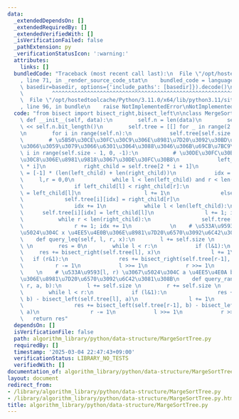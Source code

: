 ```yaml
---
data:
  _extendedDependsOn: []
  _extendedRequiredBy: []
  _extendedVerifiedWith: []
  _isVerificationFailed: false
  _pathExtension: py
  _verificationStatusIcon: ':warning:'
  attributes:
    links: []
  bundledCode: "Traceback (most recent call last):\n  File \"/opt/hostedtoolcache/Python/3.11.0/x64/lib/python3.11/site-packages/onlinejudge_verify/documentation/build.py\"\
    , line 71, in _render_source_code_stat\n    bundled_code = language.bundle(stat.path,\
    \ basedir=basedir, options={'include_paths': [basedir]}).decode()\n          \
    \         ^^^^^^^^^^^^^^^^^^^^^^^^^^^^^^^^^^^^^^^^^^^^^^^^^^^^^^^^^^^^^^^^^^^^^^^^^^^^^^^^^\n\
    \  File \"/opt/hostedtoolcache/Python/3.11.0/x64/lib/python3.11/site-packages/onlinejudge_verify/languages/python.py\"\
    , line 96, in bundle\n    raise NotImplementedError\nNotImplementedError\n"
  code: "from bisect import bisect_right,bisect_left\n\nclass MergeSortTree:\n   \
    \ def __init__(self, data):\n        self.n = len(data)\n        self.size = 1\
    \ << self.n.bit_length()\n        self.tree = [[] for _ in range(2 * self.size)]\n\
    \n        for i in range(self.n):\n            self.tree[self.size + i] = [data[i]]\n\
    \        # \u5B50\u30CE\u30FC\u30C9\u306E\u8981\u7D20\u3092\u30BD\u30FC\u30C8\u3057\
    \u3066\u3059\u3079\u3066\u6301\u3064\u3088\u3046\u306B\u69CB\u7BC9\n        for\
    \ i in range(self.size - 1, 0, -1):\n           # \u30DE\u30FC\u30B8\u30BD\u30FC\
    \u30C8\u306E\u8981\u9818\u3067\u30DE\u30FC\u30B8\n            left_child = self.tree[2\
    \ * i]\n            right_child = self.tree[2 * i + 1]\n            self.tree[i]\
    \ = [-1] * (len(left_child) + len(right_child))\n            idx = 0\n       \
    \     l,r = 0,0\n            while l < len(left_child) and r < len(right_child):\n\
    \                if left_child[l] < right_child[r]:\n                    self.tree[i][idx]\
    \ = left_child[l]\n                    l += 1\n                else:\n       \
    \             self.tree[i][idx] = right_child[r]\n                    r += 1\n\
    \                idx += 1\n            while l < len(left_child):\n          \
    \      self.tree[i][idx] = left_child[l]\n                l += 1; idx += 1\n \
    \           while r < len(right_child):\n                self.tree[i][idx] = right_child[r]\n\
    \                r += 1; idx += 1\n            \n    # \u533A\u9593 [l, r) \u3067\
    \u5024\u304C x \u4EE5\u4E0B\u306E\u8981\u7D20\u6570\u3092\u6C42\u3081\u308B\n\
    \    def query_leq(self, l, r, x):\n        l += self.size \n        r += self.size\
    \ \n        res = 0\n        while l < r:\n            if (l&1):\n           \
    \     res += bisect_right(self.tree[l], x)\n                l += 1\n         \
    \   if (r&1):\n                res += bisect_right(self.tree[r-1], x)\n      \
    \          r -= 1\n            l >>= 1\n            r >>= 1\n        return res\n\
    \    \n    # \u533A\u9593[l, r) \u3067\u5024\u304C a \u4EE5\u4E0A b \u672A\u6E80\
    \u306E\u8981\u7D20\u6570\u3092\u6C42\u3081\u308B\n    def query_range(self, l,\
    \ r, a, b):\n        l += self.size \n        r += self.size \n        res = 0\n\
    \        while l < r:\n            if (l&1):\n                res += bisect_left(self.tree[l],\
    \ b) - bisect_left(self.tree[l], a)\n                l += 1\n            if (r&1):\n\
    \                res += bisect_left(self.tree[r-1], b) - bisect_left(self.tree[r-1],\
    \ a)\n                r -= 1\n            l >>= 1\n            r >>= 1\n     \
    \   return res"
  dependsOn: []
  isVerificationFile: false
  path: algorithm_library/python/data-structure/MargeSortTree.py
  requiredBy: []
  timestamp: '2025-03-04 22:47:43+09:00'
  verificationStatus: LIBRARY_NO_TESTS
  verifiedWith: []
documentation_of: algorithm_library/python/data-structure/MargeSortTree.py
layout: document
redirect_from:
- /library/algorithm_library/python/data-structure/MargeSortTree.py
- /library/algorithm_library/python/data-structure/MargeSortTree.py.html
title: algorithm_library/python/data-structure/MargeSortTree.py
---
```

